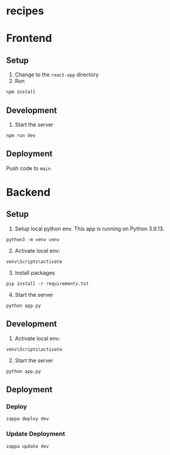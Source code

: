 # recipes 

# Frontend

## Setup

1. Change to the `react-app` directory
2. Run 
```
npm install
```

## Development
1. Start the server
```
npm run dev
```

## Deployment
Push code to `main`


# Backend

## Setup
1. Setup local python env. This app is running on Python 3.9.13.
```
python3 -m venv venv
```
2. Activate local env:
```
venv\Scripts\activate
```
3. Install packages
```
pip install -r requirements.txt
```
4. Start the server
```
python app.py
```

## Development
1. Activate local env:
```
venv\Scripts\activate
```
2. Start the server
```
python app.py
```

## Deployment

### Deploy
`zappa deploy dev`

### Update Deployment
`zappa update dev`
